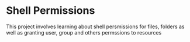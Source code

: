 # Shell Permissions
This project involves learning about shell persmissions for files, folders as 
well as granting user, group and others permssions to resources
